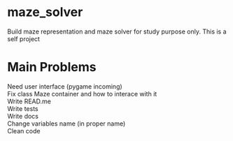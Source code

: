 # maze_solver
Build maze representation and maze solver for study purpose only. This is a self project


# Main Problems
Need user interface (pygame incoming) <br/>
Fix class Maze container and how to interace with it <br/>
Write READ.me <br/>
Write tests <br/>
Write docs <br/>
Change variables name (in proper name) <br/>
Clean code <br/>
